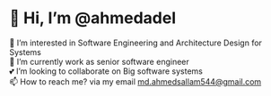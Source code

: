 # 👋 Hi, I’m @ahmedadel

👀 I’m interested in Software Engineering and Architecture Design for Systems  
🌱 I’m currently work as senior software engineer  
💕 I’m looking to collaborate on Big software systems  
📫 How to reach me? via my email [md.ahmedsallam544@gmail.com](mailto:md.ahmedsallam544@gmail.com)
